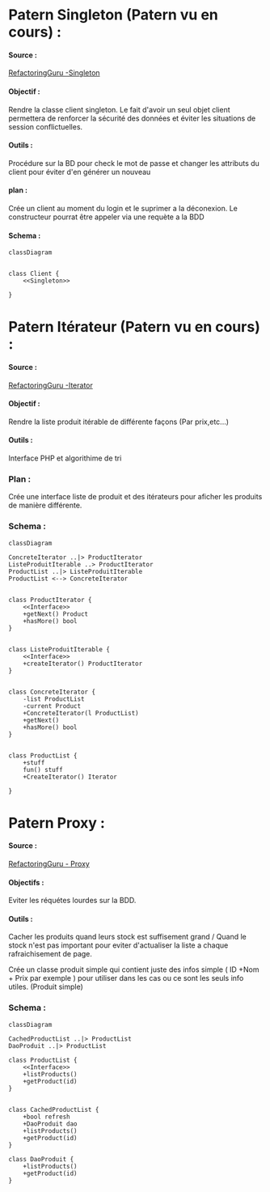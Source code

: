 # Patern Singleton (Patern vu en cours) :

#### Source :

[RefactoringGuru -Singleton](https://refactoring.guru/design-patterns/singleton)

#### Objectif :

Rendre la classe client singleton. 
Le fait d'avoir un seul objet client permettera de renforcer la sécurité des données et éviter les situations de session conflictuelles.

#### Outils :

Procédure sur la BD pour check le mot de passe et changer les attributs du client pour éviter d'en générer un nouveau

#### plan :

Crée un client au moment du login et le suprimer a la déconexion.
Le constructeur pourrat être appeler via une requète a la BDD

#### Schema :

```mermaid
classDiagram


class Client {
    <<Singleton>>

}
```

# Patern Itérateur (Patern vu en cours) :

#### Source :

[RefactoringGuru -Iterator](https://refactoring.guru/design-patterns/iterator)

#### Objectif :

Rendre la liste produit itérable de différente façons (Par prix,etc...)

#### Outils :

Interface PHP et algorithime de tri

### Plan :

Crée une interface liste de produit et des itérateurs pour aficher les produits de manière différente.

### Schema :

```mermaid
classDiagram

ConcreteIterator ..|> ProductIterator
ListeProduitIterable ..> ProductIterator
ProductList ..|> ListeProduitIterable
ProductList <--> ConcreteIterator


class ProductIterator {
    <<Interface>>
    +getNext() Product
    +hasMore() bool
}


class ListeProduitIterable {
    <<Interface>>
    +createIterator() ProductIterator
}


class ConcreteIterator {
    -list ProductList
    -current Product
    +ConcreteIterator(l ProductList)
    +getNext()
    +hasMore() bool 
}


class ProductList {
    +stuff
    fun() stuff 
    +CreateIterator() Iterator

}
```

# Patern Proxy :

#### Source :

[RefactoringGuru - Proxy](https://refactoring.guru/design-patterns/proxy)

#### Objectifs :

Eviter les réquétes lourdes sur la BDD.

#### Outils :

Cacher les produits quand leurs stock est suffisement grand / Quand le stock n'est pas important pour eviter d'actualiser la liste a chaque rafraichisement de page.

Crée un classe produit simple qui contient juste des infos simple ( ID +Nom + Prix par exemple ) pour utiliser dans les cas ou ce sont les seuls info utiles. (Produit simple)

### Schema :

```mermaid
classDiagram

CachedProductList ..|> ProductList
DaoProduit ..|> ProductList

class ProductList {
    <<Interface>>
    +listProducts()
    +getProduct(id)
}


class CachedProductList {
    +bool refresh
    +DaoProduit dao
    +listProducts()
    +getProduct(id)
}

class DaoProduit {
    +listProducts()
    +getProduct(id)
}
```
